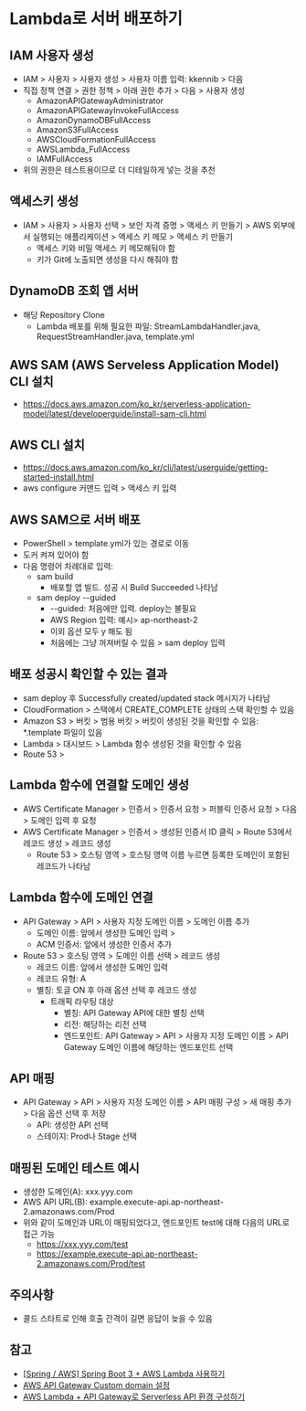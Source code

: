 # Lambda로 서버 배포하기

## IAM 사용자 생성
- IAM > 사용자 > 사용자 생성 > 사용자 이름 입력: kkennib > 다음
- 직접 정책 연결 > 권한 정책 > 아래 권한 추가 > 다음 > 사용자 생성
  - AmazonAPIGatewayAdministrator
  - AmazonAPIGatewayInvokeFullAccess
  - AmazonDynamoDBFullAccess
  - AmazonS3FullAccess
  - AWSCloudFormationFullAccess
  - AWSLambda_FullAccess
  - IAMFullAccess
- 위의 권한은 테스트용이므로 더 디테일하게 넣는 것을 추천

## 액세스키 생성
- IAM > 사용자 > 사용자 선택 > 보안 자격 증명 > 액세스 키 만들기 > AWS 외부에서 실행되는 애플리케이션 > 액세스 키 메모 > 액세스 키 만들기
  - 액세스 키와 비밀 액세스 키 메모해둬야 함
  - 키가 Git에 노출되면 생성을 다시 해줘야 함

## DynamoDB 조회 앱 서버
- 해당 Repository Clone
  - Lambda 배포를 위해 필요한 파일: StreamLambdaHandler.java, RequestStreamHandler.java, template.yml

## AWS SAM (AWS Serveless Application Model) CLI 설치
- https://docs.aws.amazon.com/ko_kr/serverless-application-model/latest/developerguide/install-sam-cli.html

## AWS CLI 설치
- https://docs.aws.amazon.com/ko_kr/cli/latest/userguide/getting-started-install.html
- aws configure 커맨드 입력 > 액세스 키 입력

## AWS SAM으로 서버 배포
- PowerShell > template.yml가 있는 경로로 이동
- 도커 켜져 있어야 함
- 다음 명령어 차례대로 입력: 
	- sam build
    	- 배포할 앱 빌드. 성공 시 Build Succeeded 나타남
	- sam deploy --guided
    	- --guided: 처음에만 입력. deploy는 불필요
		- AWS Region 입력: 예시> ap-northeast-2
		- 이외 옵션 모두 y 해도 됨
		- 처음에는 그냥 꺼져버릴 수 있음 > sam deploy 입력

## 배포 성공시 확인할 수 있는 결과
- sam deploy 후 Successfully created/updated stack 메시지가 나타남
- CloudFormation > 스택에서 CREATE_COMPLETE 상태의 스택 확인할 수 있음
- Amazon S3 > 버킷 > 범용 버킷 > 버킷이 생성된 것을 확인할 수 있음: *.template 파일이 있음
- Lambda > 대시보드 > Lambda 함수 생성된 것을 확인할 수 있음
- Route 53 > 

## Lambda 함수에 연결할 도메인 생성
- AWS Certificate Manager > 인증서 > 인증서 요청 > 퍼블릭 인증서 요청 > 다음 > 도메인 입력 후 요청
- AWS Certificate Manager > 인증서 > 생성된 인증서 ID 클릭 > Route 53에서 레코드 생성 > 레코드 생성
  - Route 53 > 호스팅 영역 > 호스팅 영역 이름 누르면 등록한 도메인이 포함된 레코드가 나타남

## Lambda 함수에 도메인 연결
- API Gateway > API > 사용자 지정 도메인 이름 > 도메인 이름 추가
  - 도메인 이름: 앞에서 생성한 도메인 입력 > 
  - ACM 인증서: 앞에서 생성한 인증서 추가
- Route 53 > 호스팅 영역 > 도메인 이름 선택 > 레코드 생성
  - 레코드 이름: 앞에서 생성한 도메인 입력
  - 레코드 유형: A
  - 별칭: 토글 ON 후 아래 옵션 선택 후 레코드 생성
	- 트래픽 라우팅 대상
    	- 별칭: API Gateway API에 대한 별칭 선택
    	- 리전: 해당하는 리전 선택
    	- 엔드포인트: API Gateway > API > 사용자 지정 도메인 이름 > API Gateway 도메인 이름에 해당하는 엔드포인트 선택

## API 매핑
- API Gateway > API > 사용자 지정 도메인 이름 > API 매핑 구성 > 새 매핑 추가 > 다음 옵션 선택 후 저장
  - API: 생성한 API 선택
  - 스테이지: Prod나 Stage 선택

## 매핑된 도메인 테스트 예시
- 생성한 도메인(A): xxx.yyy.com
- AWS API URL(B): example.execute-api.ap-northeast-2.amazonaws.com/Prod
- 위와 같이 도메인과 URL이 매핑되었다고, 엔드포인트 test에 대해 다음의 URL로 접근 가능
  	- https://xxx.yyy.com/test
  	- https://example.execute-api.ap-northeast-2.amazonaws.com/Prod/test

## 주의사항
- 콜드 스타트로 인해 호출 간격이 길면 응답이 늦을 수 있음

## 참고		
- [[Spring / AWS] Spring Boot 3 + AWS Lambda 사용하기](https://davidy87.tistory.com/37)
- [AWS API Gateway Custom domain 설정](https://seokbin.tistory.com/entry/AWS-API-Gateway-Custom-domain-%EC%84%A4%EC%A0%95?category=678488)
- [AWS Lambda + API Gateway로 Serverless API 환경 구성하기](	https://velog.io/@seeh_h/AWS-Lambda-API-Gateway%EB%A1%9C-API-%EB%A7%8C%EB%93%A4%EA%B8%B0)		
